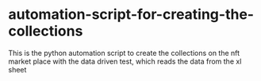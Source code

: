 # automation-script-for-creating-the-collections
This is the python automation script to create the collections on the nft market place with the data driven test, which reads the data from the xl sheet 
